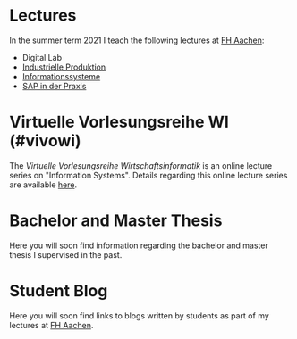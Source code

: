 # Lectures
In the summer term 2021 I teach the following lectures at [FH Aachen](https://www.fh-aachen.de):

- Digital Lab
- [Industrielle Produktion](/teaching/industrielle_produktion)
- [Informationssysteme](teaching/informationssysteme)
- [SAP in der Praxis](/teaching/sap_in_der_praxis)

# Virtuelle Vorlesungsreihe WI (#vivowi)

The *Virtuelle Vorlesungsreihe Wirtschaftsinformatik* is an online lecture series on "Information Systems". Details
regarding this online lecture series are available [here](https://taxxas.com/d.php?id=vvwi). 


# Bachelor and Master Thesis
Here you will soon find information regarding the bachelor and master thesis I supervised in the past. 

# Student Blog
Here you will soon find links to blogs written by students as part of my lectures at [FH Aachen](https://www.fh-aachen.de).

